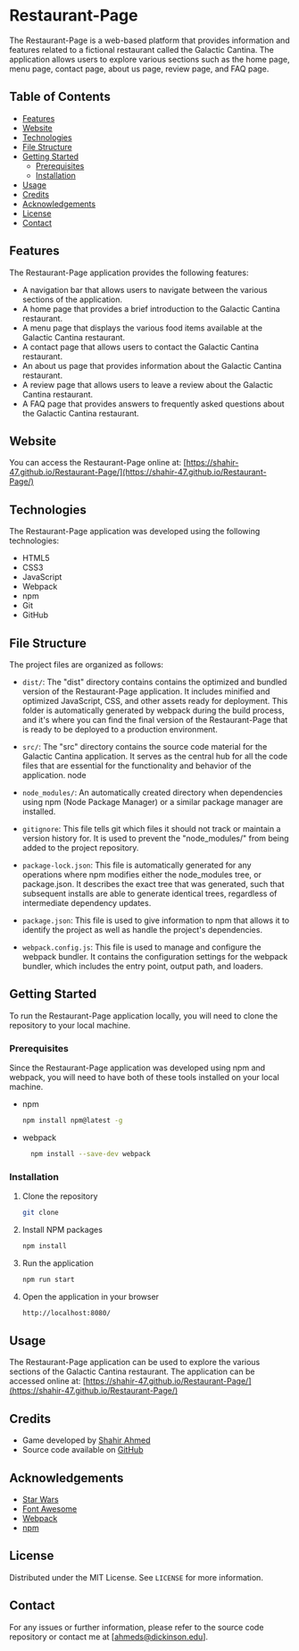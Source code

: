 # Restaurant-Page

The Restaurant-Page is a web-based platform that provides information and features related to a fictional restaurant called the Galactic Cantina. The application allows users to explore various sections such as the home page, menu page, contact page, about us page, review page, and FAQ page.

## Table of Contents
- [Features](#features)
- [Website](#website)
- [Technologies](#technologies)
- [File Structure](#file-structure)
- [Getting Started](#getting-started)
    - [Prerequisites](#prerequisites)
    - [Installation](#installation)
- [Usage](#usage)
- [Credits](#credits)
- [Acknowledgements](#acknowledgements)
- [License](#license)
- [Contact](#contact)


## Features
The Restaurant-Page application provides the following features:

- A navigation bar that allows users to navigate between the various sections of the application.
- A home page that provides a brief introduction to the Galactic Cantina restaurant.
- A menu page that displays the various food items available at the Galactic Cantina restaurant.
- A contact page that allows users to contact the Galactic Cantina restaurant.
- An about us page that provides information about the Galactic Cantina restaurant.
- A review page that allows users to leave a review about the Galactic Cantina restaurant.
- A FAQ page that provides answers to frequently asked questions about the Galactic Cantina restaurant.

## Website
You can access the Restaurant-Page online at: [https://shahir-47.github.io/Restaurant-Page/](https://shahir-47.github.io/Restaurant-Page/)


## Technologies
The Restaurant-Page application was developed using the following technologies:

- HTML5
- CSS3
- JavaScript
- Webpack
- npm
- Git
- GitHub


## File Structure
The project files are organized as follows:

- `dist/`: The "dist" directory contains contains the optimized and bundled version of the Restaurant-Page application. It includes minified and optimized JavaScript, CSS, and other assets ready for deployment. This folder is automatically generated by webpack during the build process, and it's where you can find the final version of the Restaurant-Page that is ready to be deployed to a production environment.

- `src/`: The "src" directory contains the source code material for the Galactic Cantina application. It serves as the central hub for all the code files that are essential for the functionality and behavior of the application.
node
- `node_modules/`: An automatically created directory when dependencies using npm (Node Package Manager) or a similar package manager are installed.

- `gitignore`: This file tells git which files it should not track or maintain a version history for. It is used to prevent the "node_modules/" from being added to the project repository.

- `package-lock.json`: This file is automatically generated for any operations where npm modifies either the node_modules tree, or package.json. It describes the exact tree that was generated, such that subsequent installs are able to generate identical trees, regardless of intermediate dependency updates.

- `package.json`: This file is used to give information to npm that allows it to identify the project as well as handle the project's dependencies.

- `webpack.config.js`: This file is used to manage and configure the webpack bundler. It contains the configuration settings for the webpack bundler, which includes the entry point, output path, and loaders.

## Getting Started
To run the Restaurant-Page application locally, you will need to clone the repository to your local machine.

### Prerequisites
Since the Restaurant-Page application was developed using npm and webpack, you will need to have both of these tools installed on your local machine.

- npm
  ```sh
  npm install npm@latest -g
  ```
- webpack
  ```sh
    npm install --save-dev webpack
    ```
### Installation
1. Clone the repository
   ```sh
   git clone
    ```
2. Install NPM packages
    ```sh
    npm install
    ```
3. Run the application
    ```sh
    npm run start
    ```
4. Open the application in your browser
    ```sh
    http://localhost:8080/
    ```
## Usage
The Restaurant-Page application can be used to explore the various sections of the Galactic Cantina restaurant. The application can be accessed online at: [https://shahir-47.github.io/Restaurant-Page/](https://shahir-47.github.io/Restaurant-Page/)

## Credits
- Game developed by [Shahir Ahmed](https://github.com/shahir-47)
- Source code available on [GitHub](https://github.com/shahir-47/Restaurant-Page)

## Acknowledgements
- [Star Wars](https://www.starwars.com/)
- [Font Awesome](https://fontawesome.com/)
- [Webpack](https://webpack.js.org/)
- [npm](https://www.npmjs.com/)

## License
Distributed under the MIT License. See `LICENSE` for more information.

## Contact
For any issues or further information, please refer to the source code repository or contact me at [ahmeds@dickinson.edu].

